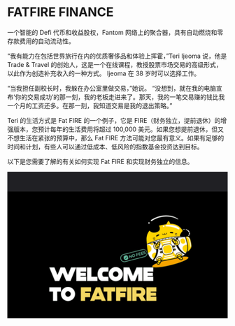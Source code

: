 # FATFIRE FINANCE

一个智能的 Defi 代币和收益股权，Fantom 网络上的聚合器，具有自动燃烧和零存款费用的自动流动性。

“我有能力在包括世界旅行在内的优质奢侈品和体验上挥霍，”Teri Ijeoma 说，他是 Trade & Travel 的创始人，这是一个在线课程，教授股票市场交易的高级形式，以此作为创造补充收入的一种方式。 Ijeoma 在 38 岁时可以选择工作。

“当我担任副校长时，我躲在办公室里做交易，”她说。 “没想到，就在我的电脑宣布‘你的交易成功’的那一刻，我的老板走进来了。那天，我的一笔交易赚的钱比我一个月的工资还多。在那一刻，我知道交易是我的退出策略。”

Teri 的生活方式是 Fat FIRE 的一个例子，它是 FIRE（财务独立，提前退休）的增强版本，您预计每年的生活费用将超过 100,000 美元。如果您想提前退休，但又不想生活在紧张的预算中，那么 Fat FIRE 方法可能对您最有意义。如果有足够的时间和计划，有些人可以通过低成本、低风险的指数基金投资达到目标。

以下是您需要了解的有关如何实现 Fat FIRE 和实现财务独立的信息。

![fatfirefinance-dapp-defi-fantom-image1_8c7dc42bd19cefab8360e9fca0eaff7f](fatfirefinance-dapp-defi-fantom-image1_8c7dc42bd19cefab8360e9fca0eaff7f.png)

